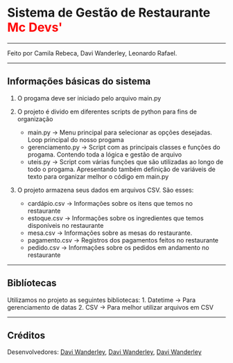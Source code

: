 # Sistema de Gestão de Restaurante <font color="red">Mc Devs'</font>
---
Feito por Camila Rebeca,  Davi Wanderley, Leonardo Rafael.

---
## Informações básicas do sistema
1. O progama deve ser iniciado pelo arquivo main.py

2. O projeto é divido em diferentes scripts de python para fins de organização
    - main.py -> Menu principal para selecionar as opções desejadas. Loop principal do nosso progama
    - gerenciamento.py -> Script com as principais classes e funções do progama. Contendo toda a lógica e gestão de arquivo
    - uteis.py -> Script com várias funções que são utilizadas ao longo de todo o progama. Apresentando também definição de variáveis de texto para organizar melhor o código em main.py
    
3. O projeto armazena seus dados em arquivos CSV. São esses:
    - cardápio.csv -> Informações sobre os itens que temos no restaurante
    - estoque.csv -> Informações sobre os ingredientes que temos disponíveis no restaurante
    - mesa.csv -> Informações sobre as mesas do restaurante.
    - pagamento.csv -> Registros dos pagamentos feitos no restaurante
    - pedido.csv -> Informações sobre os pedidos em andamento no restaurante

---
## Biblíotecas
Utilizamos no projeto as seguintes bibliotecas:
    1. Datetime -> Para gerenciamento de datas
    2. CSV -> Para melhor utilizar arquivos em CSV

---
## Créditos

Desenvolvedores: [Davi Wanderley](https://github.com/Odaviespecifico), [Davi Wanderley](https://github.com/Odaviespecifico), [Davi Wanderley](https://github.com/Odaviespecifico) 


